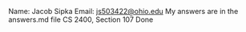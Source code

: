 Name: Jacob Sipka
Email: js503422@ohio.edu
My answers are in the answers.md file
CS 2400, Section 107
Done
